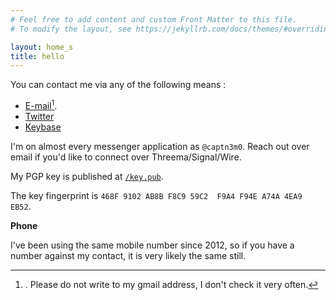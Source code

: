 ```yaml
---
# Feel free to add content and custom Front Matter to this file.
# To modify the layout, see https://jekyllrb.com/docs/themes/#overriding-theme-defaults

layout: home_s
title: hello
---
```


You can contact me via any of the following means :

- [E-mail](mailto:website.contact@captnemo.in)[^1].
- [Twitter](https://twitter.com/captn3m0)
- [Keybase](https://keybase.io/captn3m0)

I'm on almost every messenger application as `@captn3m0`. Reach out over email if you'd like to connect over Threema/Signal/Wire.

My PGP key is published at [`/key.pub`](/key.pub).

The key fingerprint is `468F 9102 AB8B F8C9 59C2  F9A4 F94E A74A 4EA9 EB52`.

**Phone**

I've been using the same mobile number since 2012, so if you have a number against my contact, it is very likely the same still.

[^1]: . Please do not write to my gmail address, I don't check it very often.